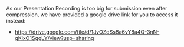 As our Presentation Recording is too big for submission even after compression, we have provided a google drive link for you to access it instead:
- https://drive.google.com/file/d/1JvOZdSsBa6vY8a4Q-3nN-gKixO1SggLY/view?usp=sharing